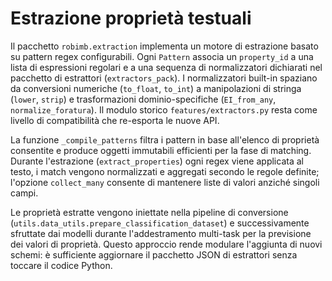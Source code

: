 # Estrazione proprietà testuali

Il pacchetto `robimb.extraction` implementa un motore di estrazione basato su pattern regex configurabili. Ogni `Pattern` associa un `property_id` a una lista di espressioni regolari e a una sequenza di normalizzatori dichiarati nel pacchetto di estrattori (`extractors_pack`). I normalizzatori built-in spaziano da conversioni numeriche (`to_float`, `to_int`) a manipolazioni di stringa (`lower`, `strip`) e trasformazioni dominio-specifiche (`EI_from_any`, `normalize_foratura`). Il modulo storico `features/extractors.py` resta come livello di compatibilità che re-esporta le nuove API.

La funzione `_compile_patterns` filtra i pattern in base all'elenco di proprietà consentite e produce oggetti immutabili efficienti per la fase di matching. Durante l'estrazione (`extract_properties`) ogni regex viene applicata al testo, i match vengono normalizzati e aggregati secondo le regole definite; l'opzione `collect_many` consente di mantenere liste di valori anziché singoli campi.

Le proprietà estratte vengono iniettate nella pipeline di conversione (`utils.data_utils.prepare_classification_dataset`) e successivamente sfruttate dai modelli durante l'addestramento multi-task per la previsione dei valori di proprietà. Questo approccio rende modulare l'aggiunta di nuovi schemi: è sufficiente aggiornare il pacchetto JSON di estrattori senza toccare il codice Python.
